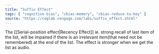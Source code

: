 ```yaml
---
title: "Suffix Effect"
tags: [ "cognitive-bias", "cbias-memory", "cbias-reduce-to-key" ]
source: "https://coglab.cengage.com/labs/suffix_effect.shtml"
---
```


The [[Serial-position effect|Recency Effect]] ie. strong recall of last item of the list, will be impaired if there is an irrelevant item(that need not be remembered) at the end of the list.  The effect is stronger when we get the list as audio. 
